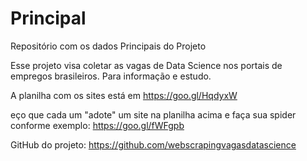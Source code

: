 # Principal
Repositório com os dados Principais do Projeto

Esse projeto visa coletar as vagas de Data Science nos portais de empregos brasileiros. 
Para informação e estudo.

A planilha com os sites está em https://goo.gl/HqdyxW

eço que cada um "adote" um site na planilha acima e faça sua spider conforme exemplo:
https://goo.gl/fWFgpb

GitHub do projeto: https://github.com/webscrapingvagasdatascience
